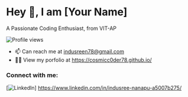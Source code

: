 # Hey 👋, I am [Your Name]

A Passionate Coding Enthusiast, from VIT-AP

![Profile views](https://komarev.com/ghpvc/?username=CosmicC0der78)

- 📫 Can reach me at indusreen78@gmail.com
- 👨‍💻 View my porfolio at https://cosmicc0der78.github.io/

### Connect with me:
[![LinkedIn](https://img.shields.io/badge/-LinkedIn-blue?style=flat&logo=Linkedin&logoColor=white)] https://www.linkedin.com/in/indusree-nanapu-a5007b275/



